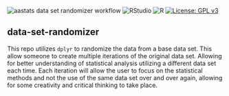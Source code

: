 ![aastats data set randomizer workflow](https://github.com/gonzalezben81/data-set-randomizer/actions/workflows/aastats-data-set-randomizer.yml/badge.svg)
![RStudio](https://img.shields.io/badge/RStudio-4285F4?style=for-the-badge&logo=rstudio&logoColor=white)
![R](https://img.shields.io/badge/r-%23276DC3.svg?style=for-the-badge&logo=r&logoColor=white)
[![License: GPL v3](https://img.shields.io/badge/License-GPLv3-blue.svg)](https://www.gnu.org/licenses/gpl-3.0)

## data-set-randomizer

This repo utilizes `dplyr` to randomize the data from a base data set. This allow someone to create multiple iterations of the original data set. Allowing for better understanding of statistical analysis utilizing a different data set each time. Each iteration will allow the user to focus on the statistical methods and not the use of the same data set over and over again, allowing for some creativity and critical thinking to take place. 

